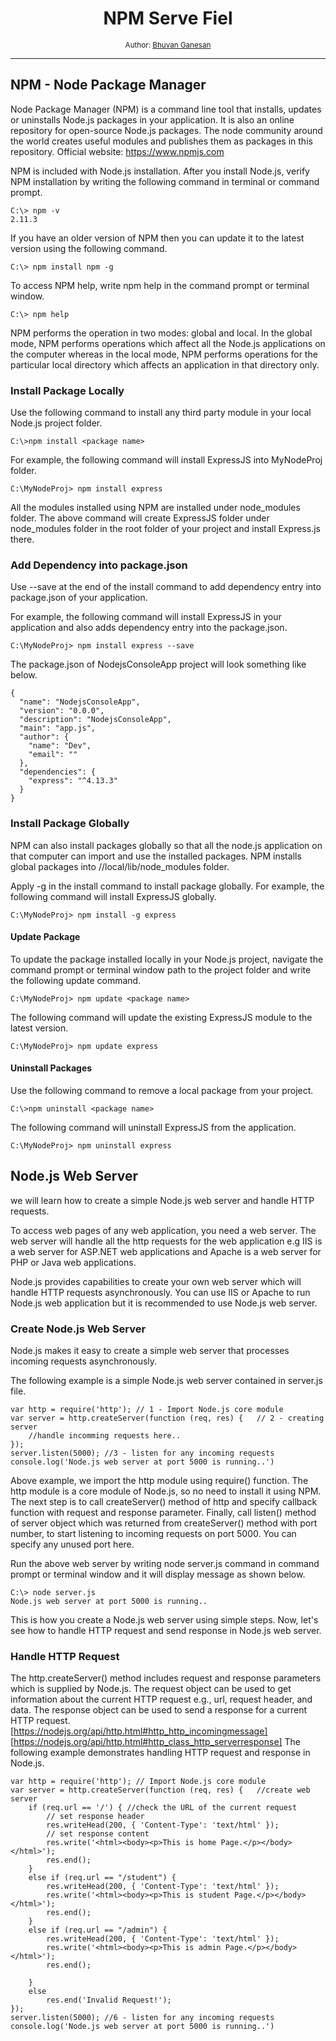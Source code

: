 <div align="center">
  <h1>NPM Serve Fiel</h1>
  <sub>Author:
<a href="https://www.linkedin.com/in/bhuvanaganesan-l-2209047a" target="_blank">Bhuvan Ganesan</a><br>
</sub>
</div>

<hr>

## NPM - Node Package Manager

Node Package Manager (NPM) is a command line tool that installs, updates or uninstalls Node.js packages in your application. It is also an online repository for open-source Node.js packages. 
The node community around the world creates useful modules and publishes them as packages in this repository. 
Official website:  https://www.npmjs.com

NPM is included with Node.js installation. After you install Node.js, verify NPM installation by writing the following command in terminal or command prompt. 
```
C:\> npm -v
2.11.3 
```
If you have an older version of NPM then you can update it to the latest version using the following command.
```
C:\> npm install npm -g 
```
To access NPM help, write npm help in the command prompt or terminal window.
```
C:\> npm help 
```
NPM performs the operation in two modes: global and local. In the global mode, 
NPM performs operations which affect all the Node.js applications on the computer whereas in the local mode, 
NPM performs operations for the particular local directory which affects an application in that directory only.

### Install Package Locally

Use the following command to install any third party module in your local Node.js project folder. 
```
C:\>npm install <package name> 
```
For example, the following command will install ExpressJS into MyNodeProj folder. 
```
C:\MyNodeProj> npm install express 
```
All the modules installed using NPM are installed under node_modules folder.
The above command will create ExpressJS folder under node_modules folder in the root folder of your project and install Express.js there.
### Add Dependency into package.json

Use --save at the end of the install command to add dependency entry into package.json of your application.

For example, the following command will install ExpressJS in your application and also adds dependency entry into the package.json. 
```
C:\MyNodeProj> npm install express --save
```
The package.json of NodejsConsoleApp project will look something like below. 
```
{
  "name": "NodejsConsoleApp",
  "version": "0.0.0",
  "description": "NodejsConsoleApp",
  "main": "app.js",
  "author": {
    "name": "Dev",
    "email": ""
  },
  "dependencies": {
    "express": "^4.13.3"
  }
}
```

### Install Package Globally
 NPM can also install packages globally so that all the node.js application on that computer can import and use the installed packages. 
 NPM installs global packages into /<User>/local/lib/node_modules folder.

Apply -g in the install command to install package globally. For example, the following command will install ExpressJS globally. 

```
C:\MyNodeProj> npm install -g express 
```

#### Update Package
To update the package installed locally in your Node.js project, navigate the command prompt or terminal window path to the project folder and write the following update command. 
```
C:\MyNodeProj> npm update <package name> 
```
The following command will update the existing ExpressJS module to the latest version.
```
C:\MyNodeProj> npm update express 
```

#### Uninstall Packages
 Use the following command to remove a local package from your project.
```
C:\>npm uninstall <package name>
```
The following command will uninstall ExpressJS from the application.
```
C:\MyNodeProj> npm uninstall express 
```

## Node.js Web Server

we will learn how to create a simple Node.js web server and handle HTTP requests.

To access web pages of any web application, you need a web server. The web server will handle all the http requests for the web application e.g IIS is a web server for ASP.NET web applications and Apache is a web server for PHP or Java web applications.

Node.js provides capabilities to create your own web server which will handle HTTP requests asynchronously. You can use IIS or Apache to run Node.js web application but it is recommended to use Node.js web server. 

### Create Node.js Web Server

 Node.js makes it easy to create a simple web server that processes incoming requests asynchronously.

The following example is a simple Node.js web server contained in server.js file. 
```
var http = require('http'); // 1 - Import Node.js core module
var server = http.createServer(function (req, res) {   // 2 - creating server
    //handle incomming requests here..
});
server.listen(5000); //3 - listen for any incoming requests
console.log('Node.js web server at port 5000 is running..')
```
Above example, we import the http module using require() function. The http module is a core module of Node.js, so no need to install it using NPM. The next step is to call createServer() method of http and specify callback function with request and response parameter. Finally, call listen() method of server object which was returned from createServer() method with port number, to start listening to incoming requests on port 5000. You can specify any unused port here.

Run the above web server by writing node server.js command in command prompt or terminal window and it will display message as shown below. 
```
C:\> node server.js
Node.js web server at port 5000 is running..
```
This is how you create a Node.js web server using simple steps. Now, let's see how to handle HTTP request and send response in Node.js web server.

### Handle HTTP Request

The http.createServer() method includes request and response parameters which is supplied by Node.js. The request object can be used to get information about the current HTTP request e.g., url, request header, and data. The response object can be used to send a response for a current HTTP request.
[https://nodejs.org/api/http.html#http_http_incomingmessage]
[https://nodejs.org/api/http.html#http_class_http_serverresponse]
The following example demonstrates handling HTTP request and response in Node.js.
```
var http = require('http'); // Import Node.js core module
var server = http.createServer(function (req, res) {   //create web server
    if (req.url == '/') { //check the URL of the current request
        // set response header
        res.writeHead(200, { 'Content-Type': 'text/html' }); 
        // set response content    
        res.write('<html><body><p>This is home Page.</p></body></html>');
        res.end();
    }
    else if (req.url == "/student") {
        res.writeHead(200, { 'Content-Type': 'text/html' });
        res.write('<html><body><p>This is student Page.</p></body></html>');
        res.end();
    }
    else if (req.url == "/admin") {
        res.writeHead(200, { 'Content-Type': 'text/html' });
        res.write('<html><body><p>This is admin Page.</p></body></html>');
        res.end();

    }
    else
        res.end('Invalid Request!');
});
server.listen(5000); //6 - listen for any incoming requests
console.log('Node.js web server at port 5000 is running..')

```
